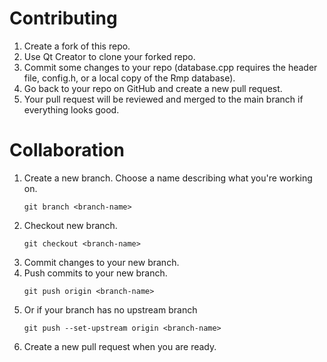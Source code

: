 <h1><b>Contributing</b></h1>
<ol>
<li>Create a fork of this repo.</li>
<li>Use Qt Creator to clone your forked repo.</li>
<li>Commit some changes to your repo (database.cpp requires the header file, config.h, or a local copy of the Rmp database).</li>
<li>Go back to your repo on GitHub and create a new pull request.</li>
<li>Your pull request will be reviewed and merged to the main branch if everything looks good.</li>
</ol>

<h1><b>Collaboration</b></h1>

<ol>
  <li>Create a new branch. Choose a name describing what you're working on.</li>
  <pre><code>git branch &lt;branch-name&gt;</code></pre>
  <li>Checkout new branch.</li>
  <pre><code>git checkout &lt;branch-name&gt;</code></pre>
  <li>Commit changes to your new branch.</li>
  <li>Push commits to your new branch.</li>
  <pre><code>git push origin &lt;branch-name&gt;</code></pre>
  <li>Or if your branch has no upstream branch</li>
  <pre><code>git push --set-upstream origin &lt;branch-name&gt;</code></pre>
  <li>Create a new pull request when you are ready.</li>
</ol>

